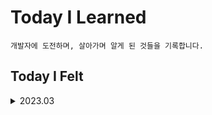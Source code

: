 # Today I Learned

`개발자에 도전하며, 살아가며 알게 된 것들을 기록합니다.`

## Today I Felt

<details>
<summary>2023.03</summary>
<ul>
<li><a scr='./TIF/2023-03-21.md'>3월 21일</a></li>

</ul>
</details>
